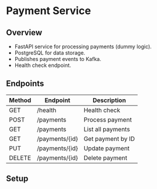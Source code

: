 # Payment Service

## Overview
- FastAPI service for processing payments (dummy logic).
- PostgreSQL for data storage.
- Publishes payment events to Kafka.
- Health check endpoint.

## Endpoints

| Method | Endpoint                | Description             |
|--------|------------------------|-------------------------|
| GET    | /health                | Health check            |
| POST   | /payments              | Process payment         |
| GET    | /payments              | List all payments       |
| GET    | /payments/{id}         | Get payment by ID       |
| PUT    | /payments/{id}         | Update payment          |
| DELETE | /payments/{id}         | Delete payment          |

## Setup
